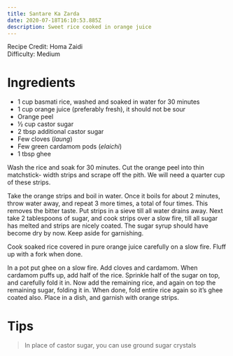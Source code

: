 ```yaml
---
title: Santare Ka Zarda
date: 2020-07-18T16:10:53.885Z
description: Sweet rice cooked in orange juice
---
```

Recipe Credit: Homa Zaidi  
Difficulty: Medium  

# Ingredients
- 1 cup basmati rice, washed and soaked in water for 30 minutes
- 1 cup orange juice (preferably fresh), it should not be sour
- Orange peel
- ½ cup castor sugar
- 2 tbsp additional castor sugar
- Few cloves (_laung_)
- Few green cardamom pods (_elaichi_)
- 1 tbsp ghee

Wash the rice and soak for 30 minutes. Cut the orange peel into thin matchstick- width strips and scrape off the pith. We will need a quarter cup of these strips.

Take the orange strips and boil in water. Once it boils for about 2 minutes, throw water away, and repeat 3 more times, a total of four times. This removes the bitter taste. Put strips in a sieve till all water drains away. Next take 2 tablespoons of sugar, and cook strips over a slow fire, till all sugar has melted and strips are nicely coated. The sugar syrup should have become dry by now. Keep aside for garnishing. 

Cook soaked rice covered in pure orange juice carefully on a slow fire. Fluff up with a fork when done.

In a pot put ghee on a slow fire. Add cloves and cardamom. When cardamom puffs up, add half of the rice. Sprinkle half of the sugar on top, and carefully fold it in. Now add the remaining rice, and again on top the remaining sugar, folding it in. When done, fold entire rice again so it’s ghee coated also. Place in a dish, and garnish with orange strips.

# Tips
> In place of castor sugar, you can use ground sugar crystals
